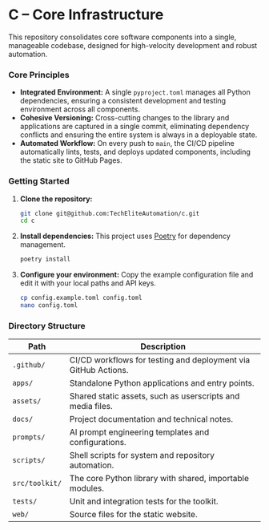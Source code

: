 # C – Core Infrastructure

This repository consolidates core software components into a single, manageable codebase, designed for high-velocity development and robust automation.

### Core Principles

*   **Integrated Environment:** A single `pyproject.toml` manages all Python dependencies, ensuring a consistent development and testing environment across all components.
*   **Cohesive Versioning:** Cross-cutting changes to the library and applications are captured in a single commit, eliminating dependency conflicts and ensuring the entire system is always in a deployable state.
*   **Automated Workflow:** On every push to `main`, the CI/CD pipeline automatically lints, tests, and deploys updated components, including the static site to GitHub Pages.

### Getting Started

1.  **Clone the repository:**
    ```bash
    git clone git@github.com:TechEliteAutomation/c.git
    cd c
    ```

2.  **Install dependencies:**
    This project uses [Poetry](https://python-poetry.org/) for dependency management.
    ```bash
    poetry install
    ```

3.  **Configure your environment:**
    Copy the example configuration file and edit it with your local paths and API keys.
    ```bash
    cp config.example.toml config.toml
    nano config.toml
    ```

### Directory Structure

| Path          | Description                                                  |
| ------------- | ------------------------------------------------------------ |
| `.github/`    | CI/CD workflows for testing and deployment via GitHub Actions. |
| `apps/`       | Standalone Python applications and entry points.             |
| `assets/`     | Shared static assets, such as userscripts and media files.   |
| `docs/`       | Project documentation and technical notes.                   |
| `prompts/`    | AI prompt engineering templates and configurations.          |
| `scripts/`    | Shell scripts for system and repository automation.          |
| `src/toolkit/`| The core Python library with shared, importable modules.     |
| `tests/`      | Unit and integration tests for the toolkit.                  |
| `web/`        | Source files for the static website.                         |
